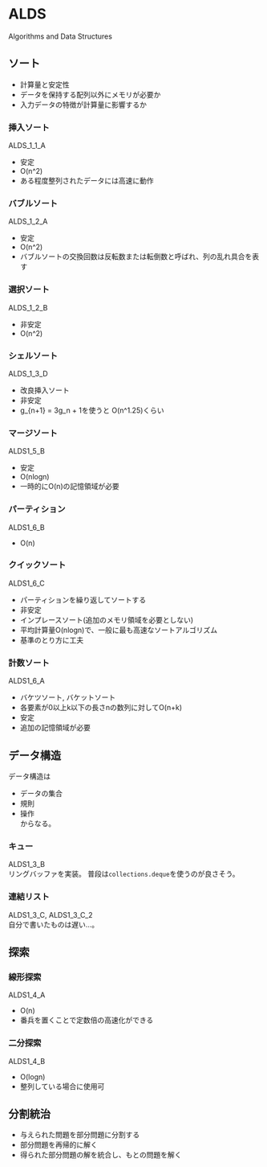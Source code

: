# ALDS
Algorithms and Data Structures

## ソート
- 計算量と安定性
- データを保持する配列以外にメモリが必要か
- 入力データの特徴が計算量に影響するか

### 挿入ソート
ALDS_1_1_A
- 安定
- O(n^2)
- ある程度整列されたデータには高速に動作

### バブルソート
ALDS_1_2_A
- 安定
- O(n^2)
- バブルソートの交換回数は反転数または転倒数と呼ばれ、列の乱れ具合を表す

### 選択ソート
ALDS_1_2_B
- 非安定
- O(n^2)

### シェルソート
ALDS_1_3_D
- 改良挿入ソート
- 非安定
- g_{n+1} = 3g_n + 1を使うと O(n^1.25)くらい

### マージソート
ALDS1_5_B
- 安定
- O(nlogn)
- 一時的にO(n)の記憶領域が必要

### パーティション
ALDS1_6_B
- O(n)

### クイックソート
ALDS1_6_C
- パーティションを繰り返してソートする
- 非安定
- インプレースソート(追加のメモリ領域を必要としない)
- 平均計算量O(nlogn)で、一般に最も高速なソートアルゴリズム
- 基準のとり方に工夫

### 計数ソート
ALDS1_6_A
- バケツソート, バケットソート
- 各要素が0以上k以下の長さnの数列に対してO(n+k)
- 安定
- 追加の記憶領域が必要

## データ構造
データ構造は
- データの集合
- 規則
- 操作  
からなる。

### キュー
ALDS1_3_B  
リングバッファを実装。
普段は`collections.deque`を使うのが良さそう。

### 連結リスト
ALDS1_3_C, ALDS1_3_C_2  
自分で書いたものは遅い...。

## 探索
### 線形探索
ALDS1_4_A
- O(n)
- 番兵を置くことで定数倍の高速化ができる

### 二分探索
ALDS1_4_B
- O(logn)
- 整列している場合に使用可

## 分割統治
- 与えられた問題を部分問題に分割する
- 部分問題を再帰的に解く
- 得られた部分問題の解を統合し、もとの問題を解く
